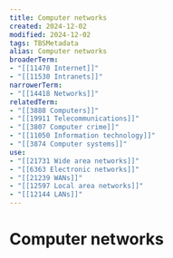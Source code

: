 ```yaml
---
title: Computer networks
created: 2024-12-02
modified: 2024-12-02
tags: TBSMetadata
alias: Computer networks
broaderTerm:
- "[[11470 Internet]]"
- "[[11530 Intranets]]"
narrowerTerm:
- "[[14418 Networks]]"
relatedTerm:
- "[[3888 Computers]]"
- "[[19911 Telecommunications]]"
- "[[3807 Computer crime]]"
- "[[11050 Information technology]]"
- "[[3874 Computer systems]]"
use:
- "[[21731 Wide area networks]]"
- "[[6363 Electronic networks]]"
- "[[21239 WANs]]"
- "[[12597 Local area networks]]"
- "[[12144 LANs]]"
---
```

# Computer networks
